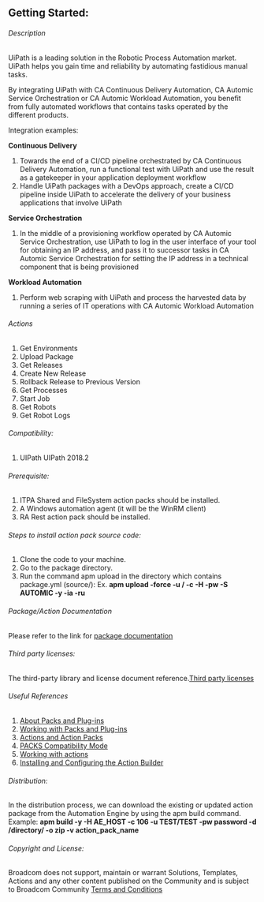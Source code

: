 ## Getting Started:


###### Description

UiPath is a leading solution in the Robotic Process Automation market. UiPath helps you gain time and reliability by automating fastidious manual tasks.

By integrating UiPath with CA Continuous Delivery Automation, CA Automic Service Orchestration or CA Automic Workload Automation, you benefit from fully automated workflows that contains tasks operated by the different products.

Integration examples:

**Continuous Delivery**

1. Towards the end of a CI/CD pipeline orchestrated by CA Continuous Delivery Automation, run a functional test with UiPath and use the result as a gatekeeper in your application deployment workflow
2. Handle UiPath packages with a DevOps approach, create a CI/CD pipeline inside UiPath to accelerate the delivery of your business applications that involve UiPath

**Service Orchestration**

1. In the middle of a provisioning workflow operated by CA Automic Service Orchestration, use UiPath to log in the user interface of your tool for obtaining an IP address, and pass it to successor tasks in CA Automic Service Orchestration for setting the IP address in a technical component that is being provisioned

**Workload Automation**

1. Perform web scraping with UiPath and process the harvested data by running a series of IT operations with CA Automic Workload Automation
		
###### Actions

1. Get Environments
2. Upload Package
3. Get Releases
4. Create New Release
5. Rollback Release to Previous Version
6. Get Processes
7. Start Job
8. Get Robots
9. Get Robot Logs
		
###### Compatibility:

1. UIPath UIPath 2018.2  

###### Prerequisite:

1. ITPA Shared and FileSystem action packs should be installed.
2. A Windows automation agent (it will be the WinRM client)
3. RA Rest action pack should be installed.

###### Steps to install action pack source code:

1. Clone the code to your machine.
2. Go to the package directory.
3. Run the command apm upload in the directory which contains package.yml (source/):
   Ex. **apm upload -force -u <Name>/<Department> -c <Client-id> -H <Host> -pw <Password> -S AUTOMIC -y -ia -ru**


###### Package/Action Documentation

Please refer to the link for [package documentation](source/ae/DOCUMENTATION/PCK.AUTOMIC_UIPATH.PUB.DOC.xml)

###### Third party licenses:

The third-party library and license document reference.[Third party licenses](source/ae/DOCUMENTATION/PCK.AUTOMIC_UIPATH.PUB.LICENSES.xml)

###### Useful References

1. [About Packs and Plug-ins](https://docs.automic.com/documentation/webhelp/english/AA/12.3/DOCU/12.3/Automic%20Automation%20Guides/help.htm#PluginManager/PM_AboutPacksandPlugins.htm?Highlight=Action%20packs)
2. [Working with Packs and Plug-ins](https://docs.automic.com/documentation/webhelp/english/AA/12.3/DOCU/12.3/Automic%20Automation%20Guides/help.htm#PluginManager/PM_WorkingWith.htm#link10)
3. [Actions and Action Packs](https://docs.automic.com/documentation/webhelp/english/AA/12.3/DOCU/12.3/Automic%20Automation%20Guides/help.htm#_Common/ReleaseHighlights/RH_Plugin_PackageManager.htm?Highlight=Action%20packs)
4. [PACKS Compatibility Mode](https://docs.automic.com/documentation/webhelp/english/AA/12.3/DOCU/12.3/Automic%20Automation%20Guides/help.htm#AWA/Variables/UC_CLIENT_SETTINGS/UC_CLIENT_PACKS_COMPATIBILITY_MODE.htm?Highlight=Action%20packs)
5. [Working with actions](https://docs.automic.com/documentation/webhelp/english/AA/12.3/DOCU/12.3/Automic%20Automation%20Guides/help.htm#ActionBuilder/AB_WorkingWith.htm#link4)
6. [Installing and Configuring the Action Builder](https://docs.automic.com/documentation/webhelp/english/AA/12.3/DOCU/12.3/Automic%20Automation%20Guides/help.htm#ActionBuilder/install_configure_plugins_AB.htm?Highlight=Action%20packs)

###### Distribution: 

In the distribution process, we can download the existing or updated action package from the Automation Engine by using the apm build command.
Example: **apm build -y -H AE_HOST -c 106 -u TEST/TEST -pw password -d /directory/ -o zip -v action_pack_name**
			
			
###### Copyright and License: 

Broadcom does not support, maintain or warrant Solutions, Templates, Actions and any other content published on the Community and is subject to Broadcom Community [Terms and Conditions](https://community.broadcom.com/termsandconditions)
